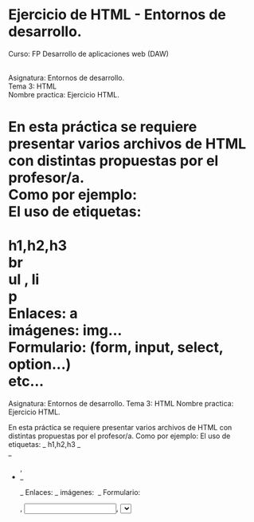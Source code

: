 # Ejercicio de HTML - Entornos de desarrollo.

Curso: FP Desarrollo de aplicaciones web (DAW)

<br>
Asignatura: Entornos de desarrollo.
<br>
Tema 3: HTML
<br>
Nombre practica: Ejercicio HTML.
<br>

En esta práctica se requiere presentar varios archivos de HTML con distintas propuestas por el profesor/a.<br>
Como por ejemplo: <br>
El uso de etiquetas:<br>
<br> h1,h2,h3
<br> br
<br> ul , li
<br> p
<br> Enlaces: a
<br> imágenes: img...
<br> Formulario: (form, input, select, option...)
<br> etc...
=======
Asignatura: Entornos de desarrollo.
Tema 3: HTML
Nombre practica: Ejercicio HTML.

En esta práctica se requiere presentar varios archivos de HTML con distintas propuestas por el profesor/a.
Como por ejemplo:
El uso de etiquetas:
_ h1,h2,h3
_ <br>
_ <ul> , <li>
_ <p>
_ Enlaces: <a>
_ imágenes: <img/>
_ Formulario: <form>, <input>, <select>
_ etc...

Puedes ver la página en:
https://html-ed.netlify.app/

El proyecto consta de 5 páginas repartirdas:
<<<<<<< HEAD
<br> Index.html
<br> nombre_y_apellido.html
<br> hobbies.html
<br> formulario.html
<br> grupo.html

Aunque no se evalua el CSS yo quise implementarlo simplemente por estética y por práctica. Las páginas
presentan un color neutro con secciones redondeadas donde la mayor importancia se la doy a la información
que brinda la web. Quizá en grupo.html, donde muestro información del grupo Queen es donde más he dedicado
tiempo a la maquetación en el grid de la interfaz.

Es un simple proyecto de práctica de la primera evaluacion de Entornos de desarrollo que se imparte en DAW (Desarrollo de aplicaciones web) pero que sirve para practicar para el próximo año.

# ¡Un saludo!

- Index.html
- nombre_y_apellido.html
- hobbies.html
- formulario.html
- grupo

Aunque no se evalua el CSS yo quise implementarlo simplemente por estética y por práctica. Las páginas
presentan un color neutro con secciones redondeadas donde la mayor importancia se la doy a la información
que brinda la web. Quizá en grupo.html, donde muestro información del grupo Queen es donde más he dedicado
tiempo a la maquetación en el grid de la interfaz.

Es un simple proyecto de práctica de la primera evaluacion de Entornos de desarrollo que se imparte en DAW (Desarrollo de aplicaciones web) pero que sirve para practicar para el próximo año.

¡Un saludo!

> > > > > > > 65022d7dd07abcef19bf48e869dcb32c9baf8d80
